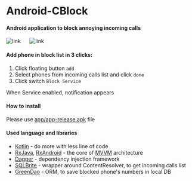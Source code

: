 # Android-CBlock

#### Android application to block annoying incoming calls

![link](../../../img/blob/master/cblock/main_screen.png) &nbsp;&nbsp;&nbsp;&nbsp; ![link](../../../img/blob/master/cblock/add_phone.png)

#### Add phone in block list in 3 clicks:

1. Click floating button `add`
2. Select phones from incoming calls list and click `done`
3. Click switch `Block Service`

When Service enabled, notification appears

#### How to install

Please use [app/app-release.apk](./app/app-release.apk) file

#### Used language and libraries
 * [Kotlin](https://kotlinlang.org/docs/tutorials/kotlin-android.html) - do more with less line of code
 * [RxJava](https://github.com/ReactiveX/RxJava), [RxAndroid](https://github.com/ReactiveX/RxAndroid) - the core of [MVVM](https://en.wikipedia.org/wiki/Model%E2%80%93view%E2%80%93viewmodel) architecture
 * [Dagger](https://google.github.io/dagger/) - dependency injection framework
 * [SQLBrite](https://github.com/square/sqlbrite) - wrapper around ContentResolver, to get incoming calls list
 * [GreenDao](http://greenrobot.org/greendao/) - ORM, to save blocked phone's numbers in local DB